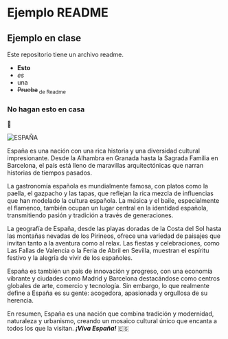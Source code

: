 # Ejemplo README 
## Ejemplo en clase

Este repositorio tiene un archivo readme.

- **Esto**
- *es*
- una
- ~~Prueba~~<sub> de Readme </sub>

### No hagan esto en casa 
:gorilla:

![ESPAÑA](https://upload.wikimedia.org/wikipedia/commons/8/89/Bandera_de_Espa%C3%B1a.svg)

España es una nación con una rica historia y una diversidad cultural impresionante. Desde la Alhambra en Granada hasta la Sagrada Familia en Barcelona, el país está lleno de maravillas arquitectónicas que narran historias de tiempos pasados.

La gastronomía española es mundialmente famosa, con platos como la paella, el gazpacho y las tapas, que reflejan la rica mezcla de influencias que han modelado la cultura española. La música y el baile, especialmente el flamenco, también ocupan un lugar central en la identidad española, transmitiendo pasión y tradición a través de generaciones.

La geografía de España, desde las playas doradas de la Costa del Sol hasta las montañas nevadas de los Pirineos, ofrece una variedad de paisajes que invitan tanto a la aventura como al relax. Las fiestas y celebraciones, como Las Fallas de Valencia o la Feria de Abril en Sevilla, muestran el espíritu festivo y la alegría de vivir de los españoles.

España es también un país de innovación y progreso, con una economía vibrante y ciudades como Madrid y Barcelona destacándose como centros globales de arte, comercio y tecnología. Sin embargo, lo que realmente define a España es su gente: acogedora, apasionada y orgullosa de su herencia.

En resumen, España es una nación que combina tradición y modernidad, naturaleza y urbanismo, creando un mosaico cultural único que encanta a todos los que la visitan. ***¡Viva España!*** :es: